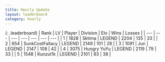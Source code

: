 ```yaml
---
title: Hourly Update
layout: leaderboard
category: hourly
---
```


{: .leaderboard}
| Rank | LV | Player | Division | Elo | Wins | Losses |
| --- | --- | --- | --- | --- | --- | --- |
| <span data-change="0">1</span> | 1828 | <span title="ID: 353063">Sktima</span> | LEGEND | <span data-change="0">2204</span> | <span data-change="0">135</span> | <span data-change="0">33</span> |
| <span data-change="0">2</span> | 654 | <span title="ID: 402846">SunkCostFallacy</span> | LEGEND | <span data-change="0">2149</span> | <span data-change="0">101</span> | <span data-change="0">28</span> |
| <span data-change="0">3</span> | 1091 | <span title="ID: 294236">Jun</span> | LEGEND | <span data-change="0">2147</span> | <span data-change="0">108</span> | <span data-change="0">42</span> |
| <span data-change="0">4</span> | 3075 | <span title="ID: 164871">Hungry YuYu</span> | LEGEND | <span data-change="0">2119</span> | <span data-change="0">79</span> | <span data-change="0">33</span> |
| <span data-change="0">5</span> | 1548 | <span title="ID: 392407">Kunzut1k</span> | LEGEND | <span data-change="0">2101</span> | <span data-change="0">83</span> | <span data-change="0">38</span> |